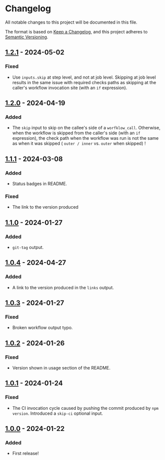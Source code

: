 # Changelog

All notable changes to this project will be documented in this file.

The format is based on [Keep a Changelog](https://keepachangelog.com/en/1.1.0/),
and this project adheres to [Semantic Versioning](https://semver.org/spec/v2.0.0.html).

## [1.2.1] - 2024-05-02

### Fixed

- Use `inputs.skip` at step level, and not at job level. Skipping at job level results in the same issue with
  required checks paths as skipping at the caller's workflow invocation site (with an `if` expression).

## [1.2.0] - 2024-04-19

### Added

- The `skip` input to skip on the callee's side of a `worfklow_call`. Otherwise, when the workflow is skipped from
the caller's side (with an `if` expression), the check path when the workflow was run is not the same as when
it was skipped ( `outer / inner` vs. `outer` when skipped) !

## [1.1.1] - 2024-03-08

### Added

- Status badges in README.

### Fixed

- The link to the version produced

## [1.1.0] - 2024-01-27

### Added

- `git-tag` output.

## [1.0.4] - 2024-04-27

### Added

- A link to the version produced in the `links` output.

## [1.0.3] - 2024-01-27

### Fixed

- Broken workflow output typo.

## [1.0.2] - 2024-01-26

### Fixed

- Version shown in usage section of the README.

## [1.0.1] - 2024-01-24

### Fixed

- The CI invocation cycle caused by pushing the commit produced by `npm version`. Introduced a `skip-ci` optional
input.

## [1.0.0] - 2024-01-22

### Added

- First release!

[1.2.1]: https://github.com/infrastructure-blocks/npm-publish-workflow/compare/v1.2.0...v1.2.1
[1.2.0]: https://github.com/infrastructure-blocks/npm-publish-workflow/compare/v1.1.1...v1.2.0
[1.1.1]: https://github.com/infrastructure-blocks/npm-publish-workflow/compare/v1.1.0...v1.1.1
[1.1.0]: https://github.com/infrastructure-blocks/npm-publish-workflow/compare/v1.0.4...v1.1.0
[1.0.4]: https://github.com/infrastructure-blocks/npm-publish-workflow/compare/v1.0.3...v1.0.4
[1.0.3]: https://github.com/infrastructure-blocks/npm-publish-workflow/compare/v1.0.2...v1.0.3
[1.0.2]: https://github.com/infrastructure-blocks/npm-publish-workflow/compare/v1.0.1...v1.0.2
[1.0.1]: https://github.com/infrastructure-blocks/npm-publish-workflow/compare/v1.0.0...v1.0.1
[1.0.0]: https://github.com/infrastructure-blocks/npm-publish-workflow/releases/tag/v1.0.0

